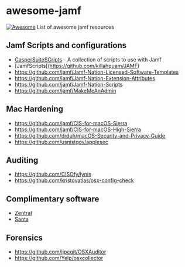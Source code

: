 # awesome-jamf
[![Awesome](https://cdn.rawgit.com/sindresorhus/awesome/d7305f38d29fed78fa85652e3a63e154dd8e8829/media/badge.svg)](https://github.com/sindresorhus/awesome)
List of awesome jamf resources




## Jamf Scripts and configurations
- [CasperSuiteSCripts](https://github.com/mm2270/CasperSuiteScripts) - A collection of scripts to use with Jamf
- [JamfScripts[(https://github.com/killahquam/JAMF)
- https://github.com/jamf/Jamf-Nation-Licensed-Software-Templates
- https://github.com/jamf/Jamf-Nation-Extension-Attributes
- https://github.com/jamf/Jamf-Nation-Scripts
- https://github.com/jamf/MakeMeAnAdmin

## Mac Hardening
- https://github.com/jamf/CIS-for-macOS-Sierra
- https://github.com/jamf/CIS-for-macOS-High-Sierra
- https://github.com/drduh/macOS-Security-and-Privacy-Guide
- https://github.com/usnistgov/applesec


## Auditing
- https://github.com/CISOfy/lynis
- https://github.com/kristovatlas/osx-config-check

## Complimentary software
- [Zentral](https://github.com/zentralopensource/zentral)
- [Santa](https://github.com/google/santa)

## Forensics
- https://github.com/jipegit/OSXAuditor
- https://github.com/Yelp/osxcollector
